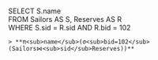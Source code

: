
> ```
SELECT S.name  
FROM   Sailors AS S, Reserves AS R  
WHERE  S.sid = R.sid AND R.bid = 102  
```
> **π<sub>name</sub>(σ<sub>bid=102</sub>(Sailors⋈<sub>sid</sub>Reserves))**
